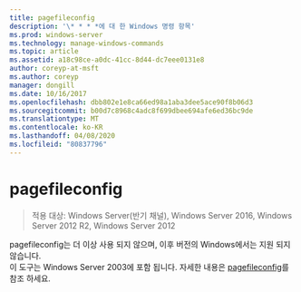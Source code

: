 ```yaml
---
title: pagefileconfig
description: '\* * * *에 대 한 Windows 명령 항목'
ms.prod: windows-server
ms.technology: manage-windows-commands
ms.topic: article
ms.assetid: a18c98ce-a0dc-41cc-8d44-dc7eee0131e8
author: coreyp-at-msft
ms.author: coreyp
manager: dongill
ms.date: 10/16/2017
ms.openlocfilehash: dbb802e1e8ca66ed98a1aba3dee5ace90f8b06d3
ms.sourcegitcommit: b00d7c8968c4adc8f699dbee694afe6ed36bc9de
ms.translationtype: MT
ms.contentlocale: ko-KR
ms.lasthandoff: 04/08/2020
ms.locfileid: "80837796"
---
```

# <a name="pagefileconfig"></a>pagefileconfig

>적용 대상: Windows Server(반기 채널), Windows Server 2016, Windows Server 2012 R2, Windows Server 2012

pagefileconfig는 더 이상 사용 되지 않으며, 이후 버전의 Windows에서는 지원 되지 않습니다.  
이 도구는 Windows Server 2003에 포함 됩니다. 자세한 내용은 [pagefileconfig](https://technet.microsoft.com/library/cc772827.aspx)를 참조 하세요.  
